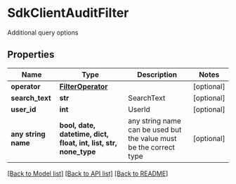 # SdkClientAuditFilter

Additional query options

## Properties
Name | Type | Description | Notes
------------ | ------------- | ------------- | -------------
**operator** | [**FilterOperator**](FilterOperator.md) |  | [optional] 
**search_text** | **str** | SearchText | [optional] 
**user_id** | **int** | UserId | [optional] 
**any string name** | **bool, date, datetime, dict, float, int, list, str, none_type** | any string name can be used but the value must be the correct type | [optional]

[[Back to Model list]](../README.md#documentation-for-models) [[Back to API list]](../README.md#documentation-for-api-endpoints) [[Back to README]](../README.md)


